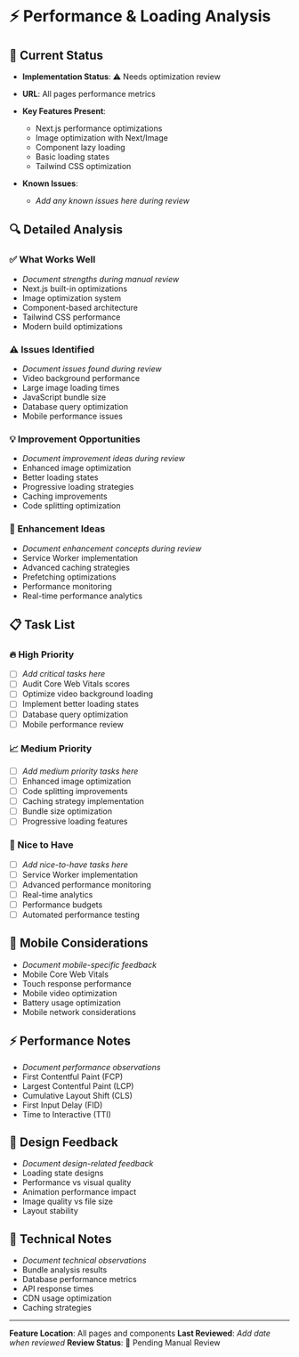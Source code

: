 # ⚡ Performance & Loading Analysis

## 🎯 Current Status
- **Implementation Status**: ⚠️ Needs optimization review
- **URL**: All pages performance metrics
- **Key Features Present**: 
  - Next.js performance optimizations
  - Image optimization with Next/Image
  - Component lazy loading
  - Basic loading states
  - Tailwind CSS optimization

- **Known Issues**: 
  - _Add any known issues here during review_

## 🔍 Detailed Analysis

### ✅ What Works Well
- _Document strengths during manual review_
- Next.js built-in optimizations
- Image optimization system
- Component-based architecture
- Tailwind CSS performance
- Modern build optimizations

### ⚠️ Issues Identified
- _Document issues found during review_
- Video background performance
- Large image loading times
- JavaScript bundle size
- Database query optimization
- Mobile performance issues

### 💡 Improvement Opportunities
- _Document improvement ideas during review_
- Enhanced image optimization
- Better loading states
- Progressive loading strategies
- Caching improvements
- Code splitting optimization

### 🚀 Enhancement Ideas
- _Document enhancement concepts during review_
- Service Worker implementation
- Advanced caching strategies
- Prefetching optimizations
- Performance monitoring
- Real-time performance analytics

## 📋 Task List

### 🔥 High Priority
- [ ] _Add critical tasks here_
- [ ] Audit Core Web Vitals scores
- [ ] Optimize video background loading
- [ ] Implement better loading states
- [ ] Database query optimization
- [ ] Mobile performance review

### 📈 Medium Priority
- [ ] _Add medium priority tasks here_
- [ ] Enhanced image optimization
- [ ] Code splitting improvements
- [ ] Caching strategy implementation
- [ ] Bundle size optimization
- [ ] Progressive loading features

### 💫 Nice to Have
- [ ] _Add nice-to-have tasks here_
- [ ] Service Worker implementation
- [ ] Advanced performance monitoring
- [ ] Real-time analytics
- [ ] Performance budgets
- [ ] Automated performance testing

## 📱 Mobile Considerations
- _Document mobile-specific feedback_
- Mobile Core Web Vitals
- Touch response performance
- Mobile video optimization
- Battery usage optimization
- Mobile network considerations

## ⚡ Performance Notes
- _Document performance observations_
- First Contentful Paint (FCP)
- Largest Contentful Paint (LCP)
- Cumulative Layout Shift (CLS)
- First Input Delay (FID)
- Time to Interactive (TTI)

## 🎨 Design Feedback
- _Document design-related feedback_
- Loading state designs
- Performance vs visual quality
- Animation performance impact
- Image quality vs file size
- Layout stability

## 🔧 Technical Notes
- _Document technical observations_
- Bundle analysis results
- Database performance metrics
- API response times
- CDN usage optimization
- Caching strategies

---
**Feature Location**: All pages and components
**Last Reviewed**: _Add date when reviewed_
**Review Status**: 🔄 Pending Manual Review 